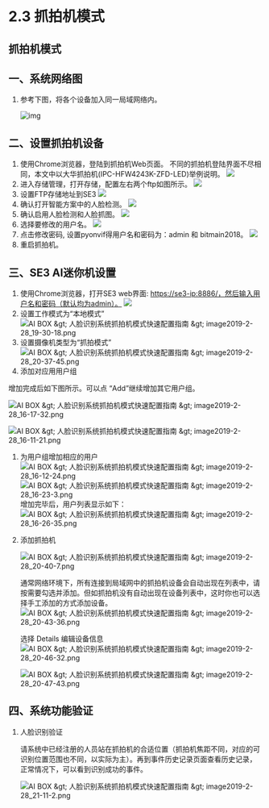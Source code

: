 # 2.3 抓拍机模式

## 抓拍机模式

## 一、系统网络图

1. 参考下图，将各个设备加入同一局域网络内。  


   ![img](../../.gitbook/assets/wang-luo-zhua-pai-ji.png)  

## 二、设置抓拍机设备

1. 使用Chrome浏览器，登陆到抓拍机Web页面。 不同的抓拍机登陆界面不尽相同，本文中以大华抓拍机\(IPC-HFW4243K-ZFD-LED\)举例说明。  ![](../../.gitbook/assets/image2019-2-28_20-52-29.png) 
2. 进入存储管理，打开存储，配置左右两个ftp如图所示。  ![](../../.gitbook/assets/image2019-3-7_14-19-30.png) 
3. 设置FTP存储地址到SE3  ![](../../.gitbook/assets/image2019-2-28_21-7-14.png) 
4. 确认打开智能方案中的人脸检测。  ![](../../.gitbook/assets/image2019-3-7_14-12-38.png) 
5. 确认启用人脸检测和人脸抓图。  ![](../../.gitbook/assets/image2019-3-7_14-20-47.png) 
6. 选择要修改的用户名。  ![](../../.gitbook/assets/image2019-3-6_16-11-36.png)
7. 点击修改密码, 设置pyonvif得用户名和密码为：admin 和 bitmain2018。  ![](../../.gitbook/assets/image2019-3-7_17-32-46.png) 
8. 重启抓拍机。

## 三、SE3 AI迷你机设置

1. 使用Chrome浏览器，打开SE3 web界面: [https://se3-ip:8886/，然后输入用户名和密码（默认均为admin）。](https://se3-ip:8886/，然后输入用户名和密码（默认均为admin）。)  ![](../../.gitbook/assets/image2019-2-28_15-51-13.png) 
2. 设置工作模式为“本地模式”  ![AI BOX &amp;gt; &#x4EBA;&#x8138;&#x8BC6;&#x522B;&#x7CFB;&#x7EDF;&#x6293;&#x62CD;&#x673A;&#x6A21;&#x5F0F;&#x5FEB;&#x901F;&#x914D;&#x7F6E;&#x6307;&#x5357; &amp;gt; image2019-2-28\_19-30-18.png](../../.gitbook/assets/image2019-2-28_19-30-18%20%281%29.png) 
3. 设置摄像机类型为“抓拍模式”  ![AI BOX &amp;gt; &#x4EBA;&#x8138;&#x8BC6;&#x522B;&#x7CFB;&#x7EDF;&#x6293;&#x62CD;&#x673A;&#x6A21;&#x5F0F;&#x5FEB;&#x901F;&#x914D;&#x7F6E;&#x6307;&#x5357; &amp;gt; image2019-2-28\_20-37-45.png](https://github.com/Bitmain-103105/AIBOXAPI/tree/37bce7deb4738bb8902aae06dc43e37c365521b2/zh/V2R2C01/imgs/image2019-2-28_20-37-45.png?version=1&modificationDate=1551357465000&api=v2) 
4. 添加对应用用户组

增加完成后如下图所示。可以点 “Add”继续增加其它用户组。  


![AI BOX &amp;gt; &#x4EBA;&#x8138;&#x8BC6;&#x522B;&#x7CFB;&#x7EDF;&#x6293;&#x62CD;&#x673A;&#x6A21;&#x5F0F;&#x5FEB;&#x901F;&#x914D;&#x7F6E;&#x6307;&#x5357; &amp;gt; image2019-2-28\_16-17-32.png](../../.gitbook/assets/image2019-2-28_16-17-32.png)

![AI BOX &amp;gt; &#x4EBA;&#x8138;&#x8BC6;&#x522B;&#x7CFB;&#x7EDF;&#x6293;&#x62CD;&#x673A;&#x6A21;&#x5F0F;&#x5FEB;&#x901F;&#x914D;&#x7F6E;&#x6307;&#x5357; &amp;gt; image2019-2-28\_16-11-21.png](../../.gitbook/assets/image2019-2-28_16-11-21%20%281%29.png)

1. 为用户组增加相应的用户  ![AI BOX &amp;gt; &#x4EBA;&#x8138;&#x8BC6;&#x522B;&#x7CFB;&#x7EDF;&#x6293;&#x62CD;&#x673A;&#x6A21;&#x5F0F;&#x5FEB;&#x901F;&#x914D;&#x7F6E;&#x6307;&#x5357; &amp;gt; image2019-2-28\_16-12-24.png](../../.gitbook/assets/image2019-2-28_16-12-24.png)  ![AI BOX &amp;gt; &#x4EBA;&#x8138;&#x8BC6;&#x522B;&#x7CFB;&#x7EDF;&#x6293;&#x62CD;&#x673A;&#x6A21;&#x5F0F;&#x5FEB;&#x901F;&#x914D;&#x7F6E;&#x6307;&#x5357; &amp;gt; image2019-2-28\_16-23-3.png](../../.gitbook/assets/image2019-2-28_16-23-3.png)  增加完毕后，用户列表显示如下：  ![AI BOX &amp;gt; &#x4EBA;&#x8138;&#x8BC6;&#x522B;&#x7CFB;&#x7EDF;&#x6293;&#x62CD;&#x673A;&#x6A21;&#x5F0F;&#x5FEB;&#x901F;&#x914D;&#x7F6E;&#x6307;&#x5357; &amp;gt; image2019-2-28\_16-26-35.png](../../.gitbook/assets/image2019-2-28_16-26-35.png) 
2. 添加抓拍机  


   ![AI BOX &amp;gt; &#x4EBA;&#x8138;&#x8BC6;&#x522B;&#x7CFB;&#x7EDF;&#x6293;&#x62CD;&#x673A;&#x6A21;&#x5F0F;&#x5FEB;&#x901F;&#x914D;&#x7F6E;&#x6307;&#x5357; &amp;gt; image2019-2-28\_20-40-7.png](../../.gitbook/assets/image2019-2-28_20-40-7.png)

   通常网络环境下，所有连接到局域网中的抓拍机设备会自动出现在列表中，请按需要勾选并添加。但如抓拍机没有自动出现在设备列表中，这时你也可以选择手工添加的方式添加设备。  
    ![AI BOX &amp;gt; &#x4EBA;&#x8138;&#x8BC6;&#x522B;&#x7CFB;&#x7EDF;&#x6293;&#x62CD;&#x673A;&#x6A21;&#x5F0F;&#x5FEB;&#x901F;&#x914D;&#x7F6E;&#x6307;&#x5357; &amp;gt; image2019-2-28\_20-43-36.png](../../.gitbook/assets/image2019-2-28_20-43-36.png)  


   选择 Details 编辑设备信息  
    ![AI BOX &amp;gt; &#x4EBA;&#x8138;&#x8BC6;&#x522B;&#x7CFB;&#x7EDF;&#x6293;&#x62CD;&#x673A;&#x6A21;&#x5F0F;&#x5FEB;&#x901F;&#x914D;&#x7F6E;&#x6307;&#x5357; &amp;gt; image2019-2-28\_20-46-32.png](../../.gitbook/assets/image2019-2-28_20-46-32.png)  


   ![AI BOX &amp;gt; &#x4EBA;&#x8138;&#x8BC6;&#x522B;&#x7CFB;&#x7EDF;&#x6293;&#x62CD;&#x673A;&#x6A21;&#x5F0F;&#x5FEB;&#x901F;&#x914D;&#x7F6E;&#x6307;&#x5357; &amp;gt; image2019-2-28\_20-47-43.png](../../.gitbook/assets/image2019-2-28_20-47-43.png)

## 四、系统功能验证

1. 人脸识别验证

   请系统中已经注册的人员站在抓拍机的合适位置（抓拍机焦距不同，对应的可识别位置范围也不同，以实际为主）。再到事件历史记录页面查看历史记录，正常情况下，可以看到识别成功的事件。  


   ![AI BOX &amp;gt; &#x4EBA;&#x8138;&#x8BC6;&#x522B;&#x7CFB;&#x7EDF;&#x6293;&#x62CD;&#x673A;&#x6A21;&#x5F0F;&#x5FEB;&#x901F;&#x914D;&#x7F6E;&#x6307;&#x5357; &amp;gt; image2019-2-28\_21-11-2.png](../../.gitbook/assets/151566441615_.pic_hd.jpg)  

